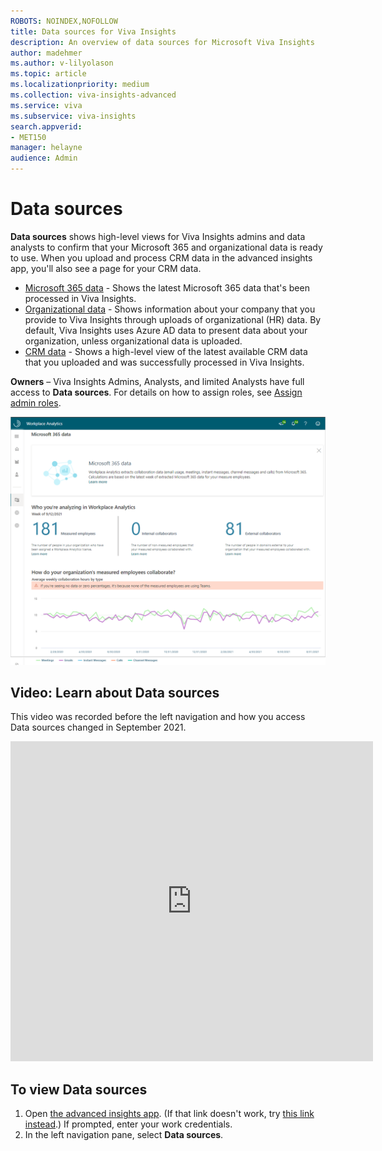 ```yaml
---
ROBOTS: NOINDEX,NOFOLLOW
title: Data sources for Viva Insights
description: An overview of data sources for Microsoft Viva Insights
author: madehmer
ms.author: v-lilyolason
ms.topic: article
ms.localizationpriority: medium 
ms.collection: viva-insights-advanced 
ms.service: viva 
ms.subservice: viva-insights 
search.appverid: 
- MET150 
manager: helayne
audience: Admin
---
```


# Data sources

**Data sources** shows high-level views for Viva Insights admins and data analysts to confirm that your Microsoft 365 and organizational data is ready to use. When you upload and process CRM data in the advanced insights app, you'll also see a page for your CRM data.

* [Microsoft 365 data](/viva/insights/use/office-365-data?toc=/viva/insights/use/toc.json&bc=/viva/insights/breadcrumb/toc.json) - Shows the latest Microsoft 365 data that's been processed in Viva Insights.
* [Organizational data](/viva/insights/use/organizational-data?toc=/viva/insights/use/toc.json&bc=/viva/insights/breadcrumb/toc.json) - Shows information about your company that you provide to Viva Insights through uploads of organizational (HR) data. By default, Viva Insights uses Azure AD data to present data about your organization, unless organizational data is uploaded.
* [CRM data](crm-data.md) - Shows a high-level view of the latest available CRM data that you uploaded and was successfully processed in Viva Insights.

**Owners** – Viva Insights Admins, Analysts, and limited Analysts have full access to **Data sources**. For details on how to assign roles, see [Assign admin roles](/viva/insights/setup/assign-roles-to-wpa-admins?toc=/viva/insights/use/toc.json&bc=/viva/insights/breadcrumb/toc.json).

![Data sources.](../images/WpA/Use/m365data.png)

## Video: Learn about Data sources

This video was recorded before the left navigation and how you access Data sources changed in September 2021.
<!-- FOR THIS VIDEO LINK, VERIFY THE EMBED/SCREEN SETTINGS. 
WE USE THE FOLLOWING ONES IN OTHER PLACES: 

<iframe allowfullscreen="" mozallowfullscreen="" webkitallowfullscreen=""></iframe>
-->

<iframe src="https://player.vimeo.com/video/434890175" width="580" height="512" frameborder="0" allow="autoplay; fullscreen" allowfullscreen></iframe>

## To view Data sources

1. Open [the advanced insights app](https://workplaceanalytics.office.com). (If that link doesn't work, try [this link instead](https://workplaceanalytics-eu.office.com/).) If prompted, enter your work credentials.
2. In the left navigation pane, select **Data sources**.
